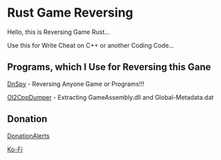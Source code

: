 # Rust Game Reversing
Hello, this is Reversing Game Rust... 

Use this for Write Cheat on C++ or another Coding Code...

## Programs, which I Use for Reversing this Gane

[DnSpy](https://github.com/dnSpy/dnSpy) - Reversing Anyone Game or Programs!!!

[Ol2CppDumper](https://github.com/Perfare/Il2CppDumper) - Extracting GameAssembly.dll and Global-Metadata.dat 

## Donation 

[DonationAlerts](https://www.donationalerts.com/r/glebyoutuber)

[Ko-Fi](https://ko-fi.com/glebyoutube)
